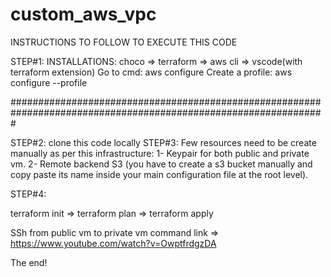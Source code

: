 # custom_aws_vpc

INSTRUCTIONS TO FOLLOW TO EXECUTE THIS CODE

STEP#1:
INSTALLATIONS: choco => terraform => aws cli => vscode(with terraform extension) 
Go to cmd: aws configure
Create a profile: aws configure --profile <profile name>

#################################################################################################################  

STEP#2: clone this code locally
STEP#3: Few resources need to be create manually as per this infrastructure:
  1- Keypair for both public and private vm.
  2- Remote backend S3 (you have to create a s3 bucket manually and copy paste its name inside your main configuration file at the root level).
  
STEP#4:
  
terraform init => terraform plan => terraform apply
  
SSh from public vm to private vm
command link => https://www.youtube.com/watch?v=OwptfrdgzDA  
  
  
The end!  
  
  
  
  
  

